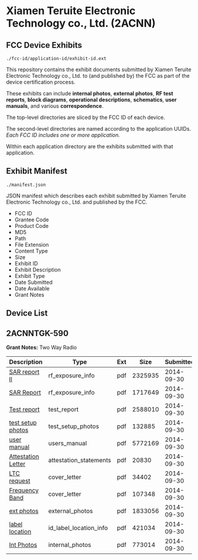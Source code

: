 # Xiamen Teruite Electronic Technology co., Ltd. (2ACNN)
## FCC Device Exhibits

```
./fcc-id/application-id/exhibit-id.ext
```

This repository contains the exhibit documents submitted by Xiamen Teruite Electronic Technology co., Ltd. to (and published by) the FCC as part of the device certification process.

These exhibits can include **internal photos**, **external photos**, **RF test reports**, **block diagrams**, **operational descriptions**, **schematics**, **user manuals**, and various **correspondence**.

The top-level directories are sliced by the FCC ID of each device.

The second-level directories are named according to the application UUIDs. *Each FCC ID includes one or more application.*

Within each application directory are the exhibits submitted with that application. 

## Exhibit Manifest

```
./manifest.json
```

JSON manifest which describes each exhibit submitted by Xiamen Teruite Electronic Technology co., Ltd. and published by the FCC.

- FCC ID
- Grantee Code
- Product Code
- MD5
- Path
- File Extension
- Content Type
- Size
- Exhibit ID
- Exhibit Description
- Exhibit Type
- Date Submitted
- Date Available
- Grant Notes

## Device List
## 2ACNNTGK-590
**Grant Notes:** Two Way Radio

| Description | Type | Ext | Size | Submitted | Available |
| ----------- | ---- | --- | ---- | --------- | --------- |
| [SAR report II](2ACNNTGK-590/ca272681f903c426d3124dcf94ba2b18/2405889.pdf) | rf_exposure_info | pdf | 2325935 | 2014-09-30 | 2014-09-30 |
| [SAR Report](2ACNNTGK-590/ca272681f903c426d3124dcf94ba2b18/2405888.pdf) | rf_exposure_info | pdf | 1717649 | 2014-09-30 | 2014-09-30 |
| [Test report](2ACNNTGK-590/ca272681f903c426d3124dcf94ba2b18/2405887.pdf) | test_report | pdf | 2588010 | 2014-09-30 | 2014-09-30 |
| [test setup photos](2ACNNTGK-590/ca272681f903c426d3124dcf94ba2b18/2405892.pdf) | test_setup_photos | pdf | 132885 | 2014-09-30 | 2014-09-30 |
| [user manual](2ACNNTGK-590/ca272681f903c426d3124dcf94ba2b18/2405893.pdf) | users_manual | pdf | 5772169 | 2014-09-30 | 2014-09-30 |
| [Attestation Letter](2ACNNTGK-590/ca272681f903c426d3124dcf94ba2b18/2405883.pdf) | attestation_statements | pdf | 20830 | 2014-09-30 | 2014-09-30 |
| [LTC request](2ACNNTGK-590/ca272681f903c426d3124dcf94ba2b18/2405884.pdf) | cover_letter | pdf | 34402 | 2014-09-30 | 2014-09-30 |
| [Frequency Band](2ACNNTGK-590/ca272681f903c426d3124dcf94ba2b18/2405890.pdf) | cover_letter | pdf | 107348 | 2014-09-30 | 2014-09-30 |
| [ext photos](2ACNNTGK-590/ca272681f903c426d3124dcf94ba2b18/2405885.pdf) | external_photos | pdf | 1833056 | 2014-09-30 | 2014-09-30 |
| [label location](2ACNNTGK-590/ca272681f903c426d3124dcf94ba2b18/2405886.pdf) | id_label_location_info | pdf | 421034 | 2014-09-30 | 2014-09-30 |
| [Int Photos](2ACNNTGK-590/ca272681f903c426d3124dcf94ba2b18/2405891.pdf) | internal_photos | pdf | 773014 | 2014-09-30 | 2014-09-30 |
